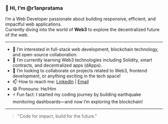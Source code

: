 ### 👋 Hi, I’m @r1anpratama

I’m a Web Developer passionate about building responsive, efficient, and impactful web applications.  
Currently diving into the world of **Web3** to explore the decentralized future of the web.

---

- 👀 I’m interested in full-stack web development, blockchain technology, and open-source collaboration.
- 🌱 I’m currently learning Web3 technologies including Solidity, smart contracts, and decentralized apps (dApps).
- 💞️ I’m looking to collaborate on projects related to Web3, frontend development, or anything exciting in the tech space!
- 📫 How to reach me: [LinkedIn](https://www.linkedin.com/in/ri-anpratama) | [Email](mailto:rian8pratama@gmail.com)
- 😄 Pronouns: He/Him
- ⚡ Fun fact: I started my coding journey by building earthquake monitoring dashboards—and now I’m exploring the blockchain!

---

> "Code for impact, build for the future."

